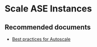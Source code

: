 <properties
	pageTitle="Scale ASE Instances"
	description="Scale ASE Instances"
	service="microsoft.ase"
	resource="ase"
	authors="shrahman"
	displayOrder=""
	selfHelpType="generic"
	supportTopicIds="32608417"
	resourceTags=""
	productPesIds="16533"
	cloudEnvironments="public"
	articleId="f00eb4b5-9dde-4bd0-a322-b85485666c49"
/>

# Scale ASE Instances

## **Recommended documents**
* [Best practices for Autoscale](https://docs.microsoft.com/azure/monitoring-and-diagnostics/insights-autoscale-best-practices)